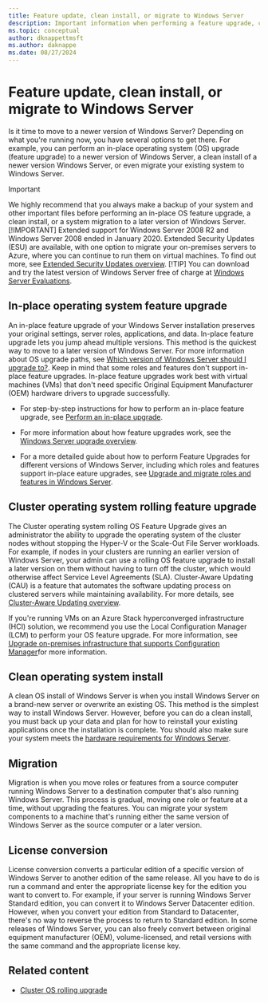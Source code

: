 ```yaml
---
title: Feature update, clean install, or migrate to Windows Server
description: Important information when performing a feature upgrade, clean install, or a migration to Windows Server.
ms.topic: conceptual
author: dknappettmsft
ms.author: daknappe
ms.date: 08/27/2024
---
```


# Feature update, clean install, or migrate to Windows Server

Is it time to move to a newer version of Windows Server? Depending on what you're running now, you have several options to get there. For example, you can perform an in-place operating system (OS) upgrade (feature upgrade) to a newer version of Windows Server, a clean install of a newer version Windows Server, or even migrate your existing system to Windows Server.

> [!IMPORTANT]
> We highly recommend that you always make a backup of your system and other important files before performing an in-place OS feature upgrade, a clean install, or a system migration to a later version of Windows Server.
> [!IMPORTANT]
> Extended support for Windows Server 2008 R2 and Windows Server 2008 ended in January 2020. Extended Security Updates (ESU) are available, with one option to migrate your on-premises servers to Azure, where you can continue to run them on virtual machines. To find out more, see [Extended Security Updates overview](extended-security-updates-overview.md).
> [!TIP]
> You can download and try the latest version of Windows Server free of charge at [Windows Server Evaluations](https://www.microsoft.com/en-us/evalcenter/evaluate-windows-server-2025).

## In-place operating system feature upgrade

An in-place feature upgrade of your Windows Server installation preserves your original settings, server roles, applications, and data. In-place feature upgrade lets you jump ahead multiple versions. This method is the quickest way to move to a later version of Windows Server. For more information about OS upgrade paths, see [Which version of Windows Server should I upgrade to?](upgrade-overview.md#which-version-of-windows-server-should-i-upgrade-to). Keep in mind that some roles and features don't support in-place feature upgrades. In-place feature upgrades work best with virtual machines (VMs) that don't need specific Original Equipment Manufacturer (OEM) hardware drivers to upgrade successfully.

- For step-by-step instructions for how to perform an in-place feature upgrade, see [Perform an in-place upgrade](perform-in-place-upgrade.md).

- For more information about how feature upgrades work, see the [Windows Server upgrade overview](../get-started/upgrade-overview.md).

- For a more detailed guide about how to perform Feature Upgrades for different versions of Windows Server, including which roles and features support in-place eature upgrades, see [Upgrade and migrate roles and features in Windows Server](upgrade-migrate-roles-features.md).

## Cluster operating system rolling feature upgrade

The Cluster operating system rolling OS Feature Upgrade gives an administrator the ability to upgrade the operating system of the cluster nodes without stopping the Hyper-V or the Scale-Out File Server workloads. For example, if nodes in your clusters are running an earlier version of Windows Server, your admin can use a rolling OS feature upgrade to install a later version on them without having to turn off the cluster, which would otherwise affect Service Level Agreements (SLA). Cluster-Aware Updating (CAU) is a feature that automates the software updating process on clustered servers while maintaining availability. For more details, see [Cluster-Aware Updating overview](https://learn.microsoft.com/windows-server/failover-clustering/cluster-aware-updating).

If you're running VMs on an Azure Stack hyperconverged infrastructure (HCI) solution, we recommend you use the Local Configuration Manager (LCM) to perform your OS feature upgrade. For more information, see [Upgrade on-premises infrastructure that supports Configuration Manager](/mem/configmgr/core/servers/manage/upgrade-on-premises-infrastructure)for more information.

## Clean operating system install

A clean OS install of Windows Server is when you install Windows Server on a brand-new server or overwrite an existing OS. This method is the simplest way to install Windows Server. However, before you can do a clean install, you must back up your data and plan for how to reinstall your existing applications once the installation is complete. You should also make sure your system meets the [hardware requirements for Windows Server](hardware-requirements.md).

## Migration

Migration is when you move roles or features from a source computer running Windows Server to a destination computer that's also running Windows Server. This process is gradual, moving one role or feature at a time, without upgrading the features. You can migrate your system components to a machine that's running either the same version of Windows Server as the source computer or a later version.

## License conversion

License conversion converts a particular edition of a specific version of Windows Server to another edition of the same release. All you have to do is run a command and enter the appropriate license key for the edition you want to convert to. For example, if your server is running Windows Server Standard edition, you can convert it to Windows Server Datacenter edition. However, when you convert your edition from Standard to Datacenter, there's no way to reverse the process to return to Standard edition. In some releases of Windows Server, you can also freely convert between original equipment manufacturer (OEM), volume-licensed, and retail versions with the same command and the appropriate license key.

## Related content

- [Cluster OS rolling upgrade](../failover-clustering/cluster-operating-system-rolling-upgrade.md)